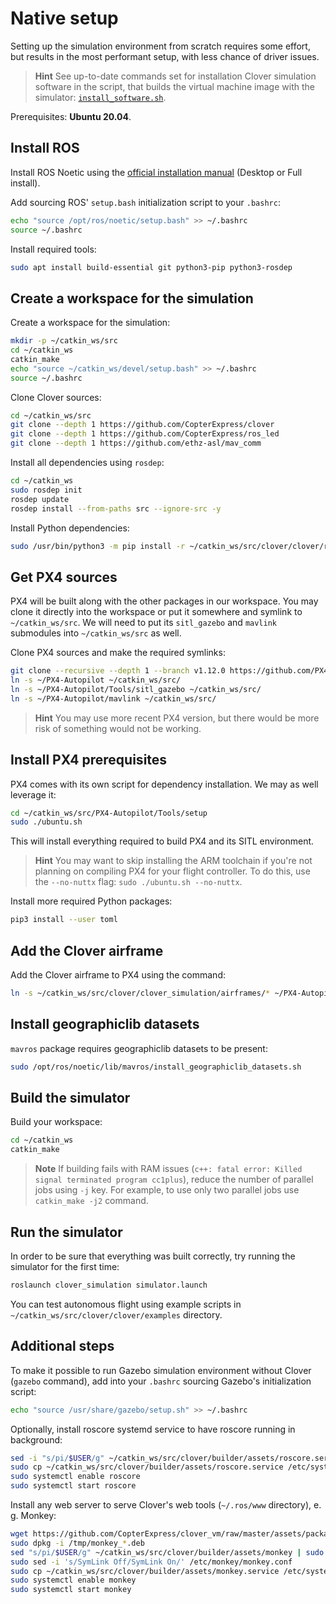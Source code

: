 # Native setup

Setting up the simulation environment from scratch requires some effort, but results in the most performant setup, with less chance of driver issues.

> **Hint** See up-to-date commands set for installation Clover simulation software in the script, that builds the virtual machine image with the simulator: [`install_software.sh`](https://github.com/CopterExpress/clover_vm/blob/master/scripts/install_software.sh).

Prerequisites: **Ubuntu 20.04**.

## Install ROS

Install ROS Noetic using the [official installation manual](http://wiki.ros.org/noetic/Installation/Ubuntu) (Desktop or Full install).

Add sourcing ROS' `setup.bash` initialization script to your `.bashrc`:

```bash
echo "source /opt/ros/noetic/setup.bash" >> ~/.bashrc
source ~/.bashrc
```

Install required tools:

```bash
sudo apt install build-essential git python3-pip python3-rosdep
```

## Create a workspace for the simulation

Create a workspace for the simulation:

```bash
mkdir -p ~/catkin_ws/src
cd ~/catkin_ws
catkin_make
echo "source ~/catkin_ws/devel/setup.bash" >> ~/.bashrc
source ~/.bashrc
```

Clone Clover sources:

```bash
cd ~/catkin_ws/src
git clone --depth 1 https://github.com/CopterExpress/clover
git clone --depth 1 https://github.com/CopterExpress/ros_led
git clone --depth 1 https://github.com/ethz-asl/mav_comm
```

Install all dependencies using `rosdep`:

```bash
cd ~/catkin_ws
sudo rosdep init
rosdep update
rosdep install --from-paths src --ignore-src -y
```

Install Python dependencies:

```bash
sudo /usr/bin/python3 -m pip install -r ~/catkin_ws/src/clover/clover/requirements.txt
```

## Get PX4 sources

PX4 will be built along with the other packages in our workspace. You may clone it directly into the workspace or put it somewhere and symlink to `~/catkin_ws/src`. We will need to put its `sitl_gazebo` and `mavlink` submodules into `~/catkin_ws/src` as well.

Clone PX4 sources and make the required symlinks:

```bash
git clone --recursive --depth 1 --branch v1.12.0 https://github.com/PX4/PX4-Autopilot.git ~/PX4-Autopilot
ln -s ~/PX4-Autopilot ~/catkin_ws/src/
ln -s ~/PX4-Autopilot/Tools/sitl_gazebo ~/catkin_ws/src/
ln -s ~/PX4-Autopilot/mavlink ~/catkin_ws/src/
```

> **Hint** You may use more recent PX4 version, but there would be more risk of something would not be working.

## Install PX4 prerequisites

PX4 comes with its own script for dependency installation. We may as well leverage it:

```bash
cd ~/catkin_ws/src/PX4-Autopilot/Tools/setup
sudo ./ubuntu.sh
```

This will install everything required to build PX4 and its SITL environment.

> **Hint** You may want to skip installing the ARM toolchain if you're not planning on compiling PX4 for your flight controller. To do this, use the `--no-nuttx` flag: `sudo ./ubuntu.sh --no-nuttx`.

Install more required Python packages:

```bash
pip3 install --user toml
```

## Add the Clover airframe

Add the Clover airframe to PX4 using the command:

```bash
ln -s ~/catkin_ws/src/clover/clover_simulation/airframes/* ~/PX4-Autopilot/ROMFS/px4fmu_common/init.d-posix/airframes/
```

## Install geographiclib datasets

`mavros` package requires geographiclib datasets to be present:

```bash
sudo /opt/ros/noetic/lib/mavros/install_geographiclib_datasets.sh
```

## Build the simulator

Build your workspace:

```bash
cd ~/catkin_ws
catkin_make
```

> **Note** If building fails with RAM issues (`c++: fatal error: Killed signal terminated program cc1plus`), reduce the number of parallel jobs using `-j` key. For example, to use only two parallel jobs use `catkin_make -j2` command.

## Run the simulator

In order to be sure that everything was built correctly, try running the simulator for the first time:

```bash
roslaunch clover_simulation simulator.launch
```

You can test autonomous flight using example scripts in `~/catkin_ws/src/clover/clover/examples` directory.

## Additional steps

To make it possible to run Gazebo simulation environment without Clover (`gazebo` command), add into your `.bashrc` sourcing Gazebo's initialization script:

```bash
echo "source /usr/share/gazebo/setup.sh" >> ~/.bashrc
```

Optionally, install roscore systemd service to have roscore running in background:

```bash
sed -i "s/pi/$USER/g" ~/catkin_ws/src/clover/builder/assets/roscore.service
sudo cp ~/catkin_ws/src/clover/builder/assets/roscore.service /etc/systemd/system
sudo systemctl enable roscore
sudo systemctl start roscore
```

Install any web server to serve Clover's web tools (`~/.ros/www` directory), e. g. Monkey:

```bash
wget https://github.com/CopterExpress/clover_vm/raw/master/assets/packages/monkey_1.6.9-1_$(dpkg --print-architecture).deb -P /tmp
sudo dpkg -i /tmp/monkey_*.deb
sed "s/pi/$USER/g" ~/catkin_ws/src/clover/builder/assets/monkey | sudo tee /etc/monkey/sites/default
sudo sed -i 's/SymLink Off/SymLink On/' /etc/monkey/monkey.conf
sudo cp ~/catkin_ws/src/clover/builder/assets/monkey.service /etc/systemd/system/monkey.service
sudo systemctl enable monkey
sudo systemctl start monkey
```

